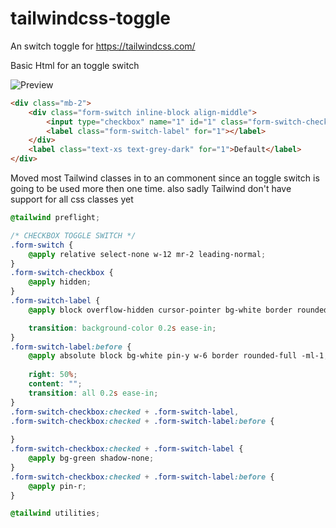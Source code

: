 # tailwindcss-toggle
An switch toggle for https://tailwindcss.com/

Basic Html for an toggle switch


![Preview](https://i.gyazo.com/73fc88fb978607444ce0f2579e1f05af.png)

```html
<div class="mb-2">                
    <div class="form-switch inline-block align-middle">
        <input type="checkbox" name="1" id="1" class="form-switch-checkbox" />
        <label class="form-switch-label" for="1"></label>
    </div>
    <label class="text-xs text-grey-dark" for="1">Default</label>
</div>
```


Moved most Tailwind classes in to an commonent since an toggle switch is going to be used more then one time.
also sadly Tailwind don't have support for all css classes yet


```css
@tailwind preflight;

/* CHECKBOX TOGGLE SWITCH */
.form-switch {
    @apply relative select-none w-12 mr-2 leading-normal;
}
.form-switch-checkbox {
    @apply hidden;
}
.form-switch-label {
    @apply block overflow-hidden cursor-pointer bg-white border rounded-full h-6  shadow-inner;

    transition: background-color 0.2s ease-in;
}
.form-switch-label:before {
    @apply absolute block bg-white pin-y w-6 border rounded-full -ml-1;
    
    right: 50%;
    content: "";
    transition: all 0.2s ease-in;
}
.form-switch-checkbox:checked + .form-switch-label,
.form-switch-checkbox:checked + .form-switch-label:before {
 
}
.form-switch-checkbox:checked + .form-switch-label {
    @apply bg-green shadow-none;
}
.form-switch-checkbox:checked + .form-switch-label:before {
    @apply pin-r;
}

@tailwind utilities;

```

